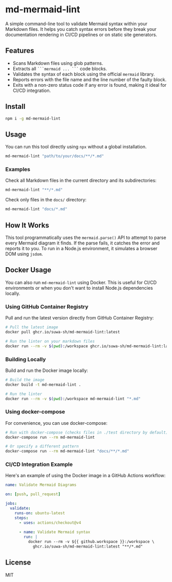 # md-mermaid-lint

A simple command-line tool to validate Mermaid syntax within your Markdown files. It helps you catch syntax errors before they break your documentation rendering in CI/CD pipelines or on static site generators.

## Features

- Scans Markdown files using glob patterns.
- Extracts all ` ```mermaid ... ``` ` code blocks.
- Validates the syntax of each block using the official `mermaid` library.
- Reports errors with the file name and the line number of the faulty block.
- Exits with a non-zero status code if any error is found, making it ideal for CI/CD integration.

## Install

```bash
npm i -g md-mermaid-lint
```

## Usage

You can run this tool directly using `npx` without a global installation.

```bash
md-mermaid-lint "path/to/your/docs/**/*.md"
```

### Examples

Check all Markdown files in the current directory and its subdirectories:
```bash
md-mermaid-lint "**/*.md"
```

Check only files in the `docs/` directory:
```bash
md-mermaid-lint "docs/*.md"
```

## How It Works

This tool programmatically uses the `mermaid.parse()` API to attempt to parse every Mermaid diagram it finds. If the parse fails, it catches the error and reports it to you. To run in a Node.js environment, it simulates a browser DOM using `jsdom`.

## Docker Usage

You can also run `md-mermaid-lint` using Docker. This is useful for CI/CD environments or when you don't want to install Node.js dependencies locally.

### Using GitHub Container Registry

Pull and run the latest version directly from GitHub Container Registry:

```bash
# Pull the latest image
docker pull ghcr.io/suwa-sh/md-mermaid-lint:latest

# Run the linter on your markdown files
docker run --rm -v $(pwd):/workspace ghcr.io/suwa-sh/md-mermaid-lint:latest "*.md"
```

### Building Locally

Build and run the Docker image locally:

```bash
# Build the image
docker build -t md-mermaid-lint .

# Run the linter
docker run --rm -v $(pwd):/workspace md-mermaid-lint "*.md"
```

### Using docker-compose

For convenience, you can use docker-compose:

```bash
# Run with docker-compose (checks files in ./test directory by default)
docker-compose run --rm md-mermaid-lint

# Or specify a different pattern
docker-compose run --rm md-mermaid-lint "docs/**/*.md"
```

### CI/CD Integration Example

Here's an example of using the Docker image in a GitHub Actions workflow:

```yaml
name: Validate Mermaid Diagrams

on: [push, pull_request]

jobs:
  validate:
    runs-on: ubuntu-latest
    steps:
      - uses: actions/checkout@v4
      
      - name: Validate Mermaid syntax
        run: |
          docker run --rm -v ${{ github.workspace }}:/workspace \
            ghcr.io/suwa-sh/md-mermaid-lint:latest "**/*.md"
```

## License

MIT
